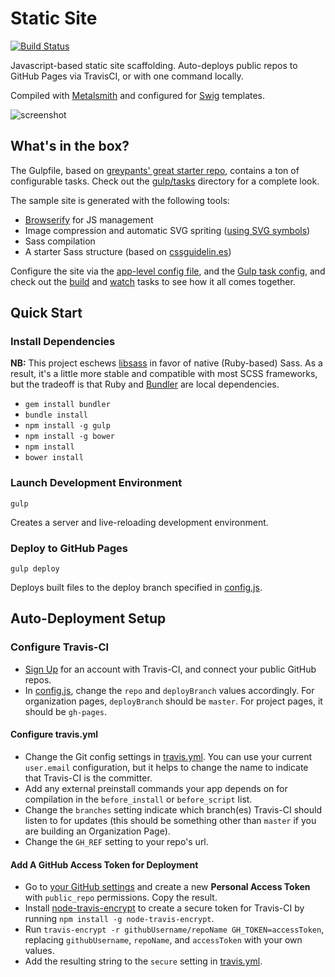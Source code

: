 # Static Site

[![Build Status](https://travis-ci.org/jonlong/static-site.svg?branch=master)](https://travis-ci.org/jonlong/static-site)

Javascript-based static site scaffolding. Auto-deploys public repos to GitHub Pages via TravisCI, or with one command locally.

Compiled with [Metalsmith](https://github.com/segmentio/metalsmith) and configured for [Swig](https://github.com/paularmstrong/swig/) templates.

![screenshot](https://cloud.githubusercontent.com/assets/482527/6233280/bfe05b86-b69f-11e4-9e3f-c34d7f457541.jpg)

## What's in the box?

The Gulpfile, based on [greypants' great starter repo](https://github.com/greypants/gulp-starter/), contains a ton of configurable tasks. Check out the [gulp/tasks](https://github.com/jonlong/static-site/blob/master/gulp/tasks/) directory for a complete look.

The sample site is generated with the following tools: 

- [Browserify](http://browserify.org/) for JS management
- Image compression and automatic SVG spriting ([using SVG symbols](http://css-tricks.com/svg-symbol-good-choice-icons/))
- Sass compilation
- A starter Sass structure (based on [cssguidelin.es](cssguidelin.es))

Configure the site via the [app-level config file](https://github.com/jonlong/static-site/blob/master/config.js), and the [Gulp task config](https://github.com/jonlong/static-site/blob/master/gulp/config.js), and check out the [build](https://github.com/jonlong/static-site/blob/master/gulp/tasks/build.js) and [watch](https://github.com/jonlong/static-site/blob/master/gulp/tasks/watch.js) tasks to see how it all comes together.

## Quick Start

### Install Dependencies

**NB:** This project eschews [libsass](github.com/sass/libsass) in favor of native (Ruby-based) Sass. As a result, it's a little more stable and compatible with most SCSS frameworks, but the tradeoff is that Ruby and [Bundler](bundler.io) are local dependencies.

- `gem install bundler`
- `bundle install`
- `npm install -g gulp`
- `npm install -g bower`
- `npm install`
- `bower install`

### Launch Development Environment

`gulp`

Creates a server and live-reloading development environment.

### Deploy to GitHub Pages

`gulp deploy`

Deploys built files to the deploy branch specified in [config.js](https://github.com/jonlong/static-site/blob/master/config.js).

## Auto-Deployment Setup

### Configure Travis-CI

- [Sign Up](https://travis-ci.org/) for an account with Travis-CI, and connect your public GitHub repos.
- In [config.js](https://github.com/jonlong/static-site/blob/master/config.js), change the `repo` and `deployBranch` values accordingly. For organization pages, `deployBranch` should be `master`. For project pages, it should be `gh-pages`.

#### Configure travis.yml

- Change the Git config settings in [travis.yml](https://github.com/jonlong/static-site/blob/master/.travis.yml). You can use your current `user.email` configuration, but it helps to change the name to indicate that Travis-CI is the committer.
- Add any external preinstall commands your app depends on for compilation in the `before_install` or `before_script` list.
- Change the `branches` setting indicate which branch(es) Travis-CI should listen to for updates (this should be something other than `master` if you are building an Organization Page).
- Change the `GH_REF` setting to your repo's url.

#### Add A GitHub Access Token for Deployment

- Go to [your GitHub settings](https://github.com/settings/applications) and create a new **Personal Access Token** with `public_repo` permissions. Copy the result.
- Install [node-travis-encrypt](https://github.com/pwmckenna/node-travis-encrypt) to create a secure token for Travis-CI by running `npm install -g node-travis-encrypt`.
- Run `travis-encrypt -r githubUsername/repoName GH_TOKEN=accessToken`, replacing `githubUsername`, `repoName`, and `accessToken` with your own values.
- Add the resulting string to the `secure` setting in [travis.yml](https://github.com/jonlong/static-site/blob/master/.travis.yml).
